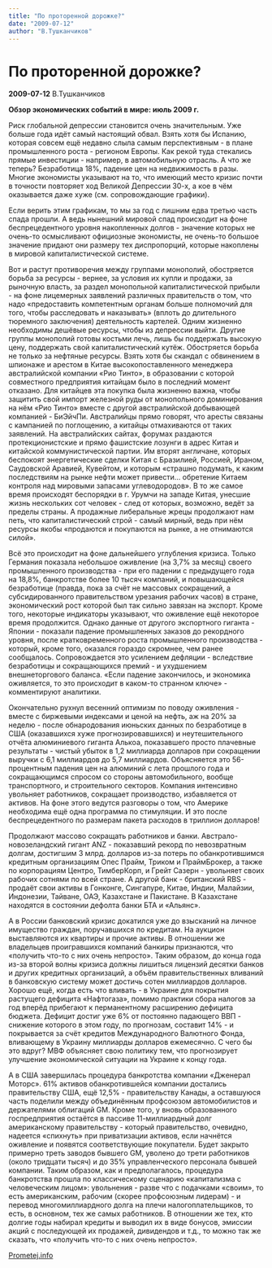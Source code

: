 ```yaml
---
title: "По проторенной дорожке?"
date: "2009-07-12"
author: "В.Тушканчиков"
---
```


# По проторенной дорожке?

**2009-07-12** В.Тушканчиков

**Обзор экономических событий в мире: июль 2009 г.**

Риск глобальной депрессии становится очень значительным. Уже больше года идёт самый настоящий обвал. Взять хотя бы Испанию, которая совсем ещё недавно слыла самым перспективным - в плане промышленного роста - регионом Европы. Как рекой туда стекались прямые инвестиции - например, в автомобильную отрасль. А что же теперь? Безработица 18%, падение цен на недвижимость в разы. Многие экономисты указывают на то, что имеющий место кризис почти в точности повторяет ход Великой Депрессии 30-х, а кое в чём оказывается даже хуже (см. сопровождающие графики).

Если верить этим графикам, то мы за год с лишним едва третью часть спада прошли. А ведь нынешний мировой спад происходит на фоне беспрецедентного уровня накопленных долгов - значение которых не очень-то осмысливают официозные экономисты, не очень-то большое значение придают они размеру тех диспропорций, которые накоплены в мировой капиталистической системе.

Вот и растут противоречия между группами монополий, обостряется борьба за ресурсы - вернее, за условия их купли и продажи, за рыночную власть, за раздел монопольной капиталистической прибыли - на фоне лицемерных заявлений различных правительств о том, что надо «предоставить компетентным органам больше полномочий для того, чтобы расследовать и наказывать» (вплоть до длительного тюремного заключения) деятельность картелей. Одним жизненно необходимы дешёвые ресурсы, чтобы из депрессии выйти. Другие группы монополий готовы костьми лечь, лишь бы поддержать высокую цену, поддержать свой капиталистический кутёж. Обостряется борьба не только за нефтяные ресурсы. Взять хотя бы скандал с обвинением в шпионаже и арестом в Китае высокопоставленного менеджера австралийской компании «Рио Тинто», в образовании с которой совместного предприятия китайцам было в последний момент отказано. Для китайцев эта покупка была жизненно важна, чтобы защитить свой импорт железной руды от монопольного доминирования на нём «Рио Тинто» вместе с другой австралийской добывающей компанией - БиЭйчПи. Австралийцы прямо говорят, что аресты связаны с кампанией по поглощению, а китайцы отмахиваются от таких заявлений. На австралийских сайтах, форумах раздаются протекционистские и прямо фашистские лозунги в адрес Китая и китайской коммунистической партии. Им вторят англичане, которых беспокоят энергетические сделки Китая с Бразилией, Россией, Ираном, Саудовской Аравией, Кувейтом, и которым «страшно подумать, к каким последствиям на рынке нефти может привести... обретение Китаем контроля над мировыми запасами углеводородов». В то же самое время происходят беспорядки в г. Урумчи на западе Китая, унесшие жизнь нескольких сот человек - след от которых, возможно, ведёт за пределы страны. А продажные либеральные жрецы продолжают нам петь, что капиталистический строй - самый мирный, ведь при нём ресурсы якобы «продаются и покупаются на рынке, а не отнимаются силой».

Всё это происходит на фоне дальнейшего углубления кризиса. Только Германия показала небольшое оживление (на 3,7% за месяц) своего промышленного производства - при его падении с предыдущего года на 18,8%, банкротстве более 10 тысяч компаний, и повышающейся безработице (правда, пока за счёт не массовых сокращений, а субсидированного правительством урезания рабочих часов) в стране, экономический рост которой был так сильно завязан на экспорт. Кроме того, некоторые индикаторы указывают, что оживление ещё некоторое время продолжится. Однако данные от другого экспортного гиганта - Японии - показали падение промышленных заказов до рекордного уровня, после кратковременного роста промышленного производства - который, кроме того, оказался гораздо скромнее, чем ранее сообщалось. Сопровождается это усилением дефляции - вследствие безработицы и сокращающихся премий - и ухудшением внешнеторгового баланса. «Если падение закончилось, и экономика оживляется, то это происходит в каком-то странном ключе» - комментируют аналитики.

Окончательно рухнул весенний оптимизм по поводу оживления - вместе с биржевыми индексами и ценой на нефть, аж на 20% за неделю - после обнародования июньских данных по безработице в США (оказавшихся хуже прогнозировавшихся) и неутешительного отчёта алюминиевого гиганта Алькоа, показавшего просто плачевные результаты - чистый убыток в 1,2 миллиарда долларов при сокращении выручки с 6,1 миллиардов до 5,7 миллиардов. Объясняется это 56-процентным падения цен на алюминий с лета прошлого года и сокращающимся спросом со стороны автомобильного, вообще транспортного, и строительного секторов. Компания интенсивно увольняет работников, сокращает производство, избавляется от активов. На фоне этого ведутся разговоры о том, что Америке необходима ещё одна программа по стимуляции. И это после беспрецедентного по размерам пакета расходов в триллион долларов!

Продолжают массово сокращать работников и банки. Австрало-новозеландский гигант ANZ - показавший рекорд по невозвратным долгам, достигшим 3 млрд. долларов из-за потерь по обанкротившимся кредитным организациям Опес Прайм, Триком и ПраймБрокер, а также по корпорациям Центро, ТимберКорп, и Грейт Сазерн - увольняет своих рабочих сотнями по всей стране. А другой банк - британский RBS - продаёт свои активы в Гонконге, Сингапуре, Китае, Индии, Малайзии, Индонезии, Тайване, ОАЭ, Казахстане и Пакистане. В Казахстане находятся в состоянии дефолта банки БТА и «Альянс».

А в России банковский кризис докатился уже до взысканий на личное имущество граждан, поручавшихся по кредитам. На аукцион выставляются их квартиры и прочие активы. В отношении же владельцев проигравшихся компаний банкиры признаются, что «получить что-то с них очень непросто». Таким образом, до конца года из-за второй волны кризиса должны лишиться лицензий десятки банков и других кредитных организаций, а объём правительственных вливаний в банковскую систему может достичь сотен миллиардов долларов. Хорошо ещё, когда есть что вливать - в Украине для покрытия растущего дефицита «Нафтогаза», помимо практики сбора налогов за год вперёд прибегают к перманентному расширению дефицита бюджета. Дефицит достиг уже 6% от постоянно падающего ВВП - снижение которого в этом году, по прогнозам, составит 14% - и покрывается за счёт кредитов Международного Валютного Фонда, вливающему в Украину миллиарды долларов ежемесячно. С чего бы это вдруг? МВФ объясняет свою политику тем, что прогнозирует улучшение экономической ситуации на Украине к концу года.

А в США завершилась процедура банкротства компании «Дженерал Моторс». 61% активов обанкротившейся компании достались правительству США, ещё 12,5% - правительству Канады, а оставшуюся часть поделили между объединённым профсоюзом автомобилистов и держателями облигаций GM. Кроме того, у вновь образованного госпредприятия остаётся в пассиве 11-миллиардный долг американскому правительству - который правительство, очевидно, надеется «спихнуть» при приватизации активов, если начнётся оживление и появятся соответствующие покупатели. Будет закрыто примерно треть заводов бывшего GM, уволено до трети работников (около тридцати тысяч) и до 35% управленческого персонала бывшей компании. Таким образом, как и предполагалось, процедура банкротства прошла по классическому сценарию «капитализма с человеческим лицом»: увольнения - разве что с подачками «своим», то есть американским, рабочим (скорее профсоюзным лидерам) - и перевод многомиллиардного долга на плечи налогоплательщиков, то есть, в основном, тех же самых работников. В отношении же тех, кто долгие годы набирал кредиты и выводил их в виде бонусов, эмиссии акций с последующей их продажей, дивидендов и т.д., то можно так же сказать, что «получить что-то с них очень непросто».

[Prometej.info](http://prometej.info/new/publ/71-po-protorennoy-dorozhke.html)
